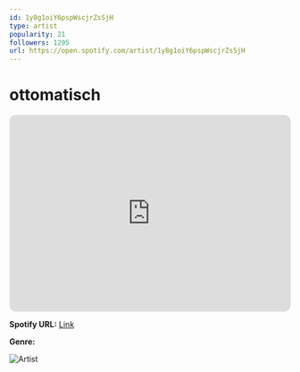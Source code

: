 ```yaml
---
id: 1y8g1oiY6pspWscjrZsSjH
type: artist
popularity: 21
followers: 1295
url: https://open.spotify.com/artist/1y8g1oiY6pspWscjrZsSjH
---
```

# ottomatisch

<iframe style="border-radius:12px" src="https://open.spotify.com/embed/artist/1y8g1oiY6pspWscjrZsSjH" width="100%" height="352" frameBorder="0" allowfullscreen="" allow="autoplay; clipboard-write; encrypted-media; fullscreen; picture-in-picture" loading="lazy"></iframe>

**Spotify URL:** [Link](https://open.spotify.com/artist/1y8g1oiY6pspWscjrZsSjH)

**Genre:** 

![Artist](https://i.scdn.co/image/ab6761610000e5ebc476bb4f75157b2578e3d34d)
